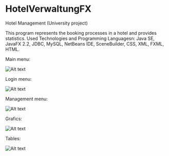 # HotelVerwaltungFX
Hotel Management (University project)

This program represents the booking processes in a hotel and provides
statistics.
Used Technologies and Programming Languagesn: Java SE, JavaFX 2.2, JDBC, MySQL, NetBeans IDE,
SceneBuilder, CSS, XML, FXML, HTML.

Main menu:

![Alt text](http://i64.tinypic.com/2lw974n.png "Main menu")

Login menu:

![Alt text](http://i68.tinypic.com/2jdfcdz.png "Login menu")

Management menu:

![Alt text](http://i67.tinypic.com/fmmosm.png "Management menu")

Grafics:

![Alt text](http://i67.tinypic.com/f5t0g.png "Grafics")

Tables:

![Alt text](http://i64.tinypic.com/zybtd1.png "Tables")
